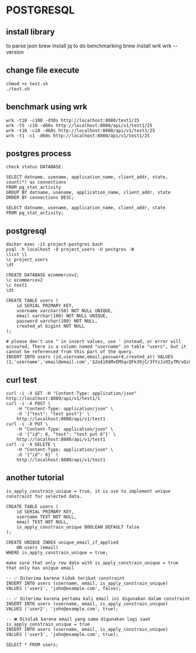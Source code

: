 # POSTGRESQL

## install library
to parse json
    brew install jq
to do benchmarking
    brew install wrk
    wrk --version

## change file execute
    chmod +x test.sh
    ./test.sh

## benchmark using wrk
    wrk -t10 -c100 -d30s http://localhost:8080/test1/25
    wrk -t5 -c10 -d60s http://localhost:8080/api/v1/test1/25
    wrk -t10 -c10 -d60s http://localhost:8080/api/v1/test1/25
    wrk -t1 -c1 -d60s http://localhost:8080/api/v1/test1/25

## postgres process
    check status DATABASE:

    SELECT datname, usename, application_name, client_addr, state, count(*) as connections
    FROM pg_stat_activity
    GROUP BY datname, usename, application_name, client_addr, state
    ORDER BY connections DESC;
    
    SELECT datname, usename, application_name, client_addr, state
    FROM pg_stat_activity;


## postgresql
    docker exec -it project-postgres bash
    psql -h localhost -d project_users -U postgres -W
    \list \l
    \c project_users
    \dt

    CREATE DATABASE ecommercev2;
    \c ecommercev2
    \c test1
    \dt

    CREATE TABLE users (
  	    id SERIAL PRIMARY KEY,
  	    username varchar(50) NOT NULL UNIQUE,
  	    email varchar(100) NOT NULL UNIQUE,
  	    password varchar(100) NOT NULL,
  	    created_at bigint NOT NULL
    );

    # please don't use " in insert values, use ' instead, or error will accoured, There is a column named "username" in table "users", but it cannot be referenced from this part of the query.
    INSERT INTO users (id,username,email,password,created_at) VALUES (1,'username','email@email.com','$2a$10$MvEM5qcQFk39jC/3fYzJzOIy7M/xQiGv/PAkkoarCMgsx/rO0UaPG',1695095017);

## curl test
    curl -i -X GET -H "Content-Type: application/json" http://localhost:8080/api/v1/test1/1
    curl -i -X POST \
        -H "Content-Type: application/json" \
        -d '{"test": "test post"}' \
        http://localhost:8080/api/v1/test1
    curl -i -X PUT \
        -H "Content-Type: application/json" \
        -d '{"id": 6, "test": "test put 6"}' \
        http://localhost:8080/api/v1/test1
    curl -i -X DELETE \
        -H "Content-Type: application/json" \
        -d '{"id": 6}' \
        http://localhost:8080/api/v1/test1

## another tutorial
    is_apply_constrain_unique = true, it is use to implement unique constraint for selected data.

    CREATE TABLE users (
        id SERIAL PRIMARY KEY,
        username TEXT NOT NULL,
        email TEXT NOT NULL,
        is_apply_constrain_unique BOOLEAN DEFAULT false
    );

    CREATE UNIQUE INDEX unique_email_if_applied
        ON users (email)
    WHERE is_apply_constrain_unique = true;

    make sure that only row data with is_apply_constrain_unique = true that only has unique email

    -- ✅ Diterima karena tidak terikat constraint
    INSERT INTO users (username, email, is_apply_constrain_unique)
    VALUES ('user1', 'john@example.com', false);

    -- ✅ Diterima karena pertama kali email ini digunakan dalam constraint
    INSERT INTO users (username, email, is_apply_constrain_unique)
    VALUES ('user2', 'john@example.com', true);

    -- ❌ Ditolak karena email yang sama digunakan lagi saat is_apply_constrain_unique = true
    INSERT INTO users (username, email, is_apply_constrain_unique)
    VALUES ('user3', 'john@example.com', true);

    SELECT * FROM users;
